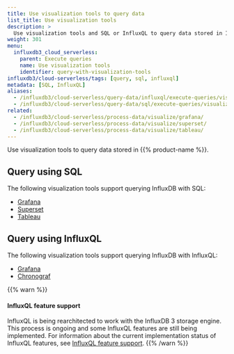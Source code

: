 ```yaml
---
title: Use visualization tools to query data
list_title: Use visualization tools
description: >
  Use visualization tools and SQL or InfluxQL to query data stored in InfluxDB.
weight: 301
menu:
  influxdb3_cloud_serverless:
    parent: Execute queries
    name: Use visualization tools
    identifier: query-with-visualization-tools
influxdb3/cloud-serverless/tags: [query, sql, influxql]
metadata: [SQL, InfluxQL]
aliases:
  - /influxdb3/cloud-serverless/query-data/influxql/execute-queries/visualization-tools/
  - /influxdb3/cloud-serverless/query-data/sql/execute-queries/visualization-tools/
related:
  - /influxdb3/cloud-serverless/process-data/visualize/grafana/
  - /influxdb3/cloud-serverless/process-data/visualize/superset/
  - /influxdb3/cloud-serverless/process-data/visualize/tableau/
---
```


Use visualization tools to query data stored in {{% product-name %}}.

## Query using SQL

The following visualization tools support querying InfluxDB with SQL:

- [Grafana](/influxdb3/cloud-serverless/process-data/visualize/grafana/)
- [Superset](/influxdb3/cloud-serverless/process-data/visualize/superset/)
- [Tableau](/influxdb3/cloud-serverless/process-data/visualize/tableau/)

## Query using InfluxQL

The following visualization tools support querying InfluxDB with InfluxQL:

- [Grafana](/influxdb3/cloud-serverless/process-data/visualize/grafana/?t=InfluxQL)
- [Chronograf](/influxdb3/cloud-serverless/process-data/visualize/chronograf/)

{{% warn %}}
#### InfluxQL feature support

InfluxQL is being rearchitected to work with the InfluxDB 3 storage engine.
This process is ongoing and some InfluxQL features are still being implemented.
For information about the current implementation status of InfluxQL features,
see [InfluxQL feature support](/influxdb3/cloud-serverless/reference/influxql/feature-support/).
{{% /warn %}}
